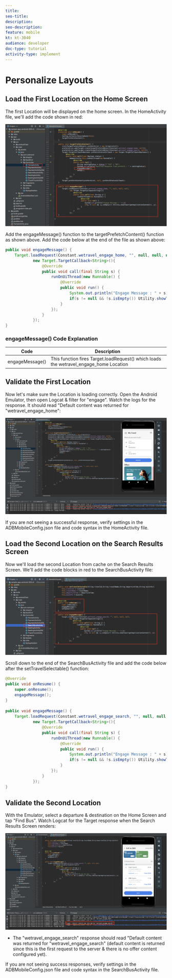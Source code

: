 ```yaml
---
title: 
seo-title: 
description: 
seo-description:
feature: mobile
kt: kt-3040
audience: developer
doc-type: tutorial
activity-type: implement
---
```


# Personalize Layouts

## Load the First Location on the Home Screen

The first Location will be displayed on the home screen. In the HomeActivity file, we'll add the code shown in red:

![Load the First Location on the Home Screen](assets/home_offer.jpg)

Add the engageMessage() function to the targetPrefetchContent() function as shown above. Add the code below at the end of the file as shown above:

```java
public void engageMessage() {
    Target.loadRequest(Constant.wetravel_engage_home, "", null, null, null,
            new Target.TargetCallback<String>(){
                @Override
                public void call(final String s) {
                    runOnUiThread(new Runnable() {
                        @Override
                        public void run() {
                            System.out.println("Engage Message : " + s);
                            if(s != null && !s.isEmpty()) Utility.showToast(getApplicationContext(), s);
                        }
                    });
                }
            });
}
```

### engageMessage() Code Explanation

| Code | Description |
|--- |--- |
| engageMessage() | This function fires Target.loadRequest() which loads the wetravel\_engage\_home Location |

## Validate the First Location

Now let's make sure the Location is loading correctly. Open the Android Emulator, then open Logcat & filter for "engage". Watch the logs for the response. It should read "Default content was returned for "wetravel_engage_home":

![Validate the Home Screen Location](assets/home_offer_validation.jpg)

If you are not seeing a successful response, verify settings in the ADBMobileConfig.json file and code syntax in the HomeActivity file.

## Load the Second Location on the Search Results Screen

Now we'll load the second Location from cache on the Search Results Screen. We'll add the code blocks in red to the SearchBusActivity file:

![Load the Second Location on the Search Results Screen](assets/searchBusActivity.jpg)

Scroll down to the end of the SearchBusActivity file and add the code below after the setTravelSelectable() function:

```java
@Override
public void onResume() {
    super.onResume();
    engageMessage();
}

public void engageMessage() {
    Target.loadRequest(Constant.wetravel_engage_search, "", null, null, null,
            new Target.TargetCallback<String>(){
                @Override
                public void call(final String s) {
                    runOnUiThread(new Runnable() {
                        @Override
                        public void run() {
                            System.out.println("Engage Message : " + s);
                            if(s != null && !s.isEmpty()) Utility.showToast(getApplicationContext(), s);
                        }
                    });
                }
            });
}
```

## Validate the Second Location

With the Emulator, select a departure & destination on the Home Screen and tap "Find Bus". Watch Logcat for the Target response when the Search Results Screen renders:

![Validate the Offer on the Search Results Screen](assets/prefetch_validation2.jpg)

* The "wetravel\_engage\_search" response should read "Default content was returned for "wetravel\_engage\_search" (default content is returned since this is the first request to the server & there is no offer content configured yet).

If you are not seeing success responses, verify settings in the ADBMobileConfig.json file and code syntax in the SearchBusActivity file.
